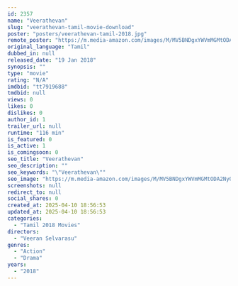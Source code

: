 ```yaml
---
id: 2357
name: "Veerathevan"
slug: "veerathevan-tamil-movie-download"
poster: "posters/veerathevan-tamil-2018.jpg"
remote_poster: "https://m.media-amazon.com/images/M/MV5BNDgxYWVmMGMtODA2Ny00OTczLWEyNGMtYjRkODlhOTkxZDcwXkEyXkFqcGdeQXVyMTA4NDIzMTY1._V1_SX300.jpg"
original_language: "Tamil"
dubbed_in: null
released_date: "19 Jan 2018"
synopsis: ""
type: "movie"
rating: "N/A"
imdbid: "tt7919688"
tmdbid: null
views: 0
likes: 0
dislikes: 0
author_id: 1
trailer_url: null
runtime: "116 min"
is_featured: 0
is_active: 1
is_comingsoon: 0
seo_title: "Veerathevan"
seo_description: ""
seo_keywords: "\"Veerathevan\""
seo_image: "https://m.media-amazon.com/images/M/MV5BNDgxYWVmMGMtODA2Ny00OTczLWEyNGMtYjRkODlhOTkxZDcwXkEyXkFqcGdeQXVyMTA4NDIzMTY1._V1_SX300.jpg"
screenshots: null
redirect_to: null
social_shares: 0
created_at: 2025-04-10 18:56:53
updated_at: 2025-04-10 18:56:53
categories:
  - "Tamil 2018 Movies"
directors:
  - "Veeran Selvarasu"
genres:
  - "Action"
  - "Drama"
years:
  - "2018"
---
```

